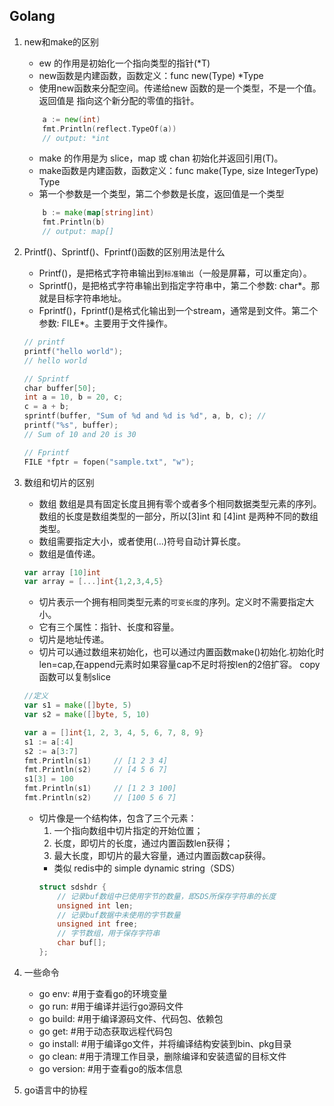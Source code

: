 ## Golang

1. new和make的区别
    - ew 的作用是初始化一个指向类型的指针(*T)
    - new函数是内建函数，函数定义：func new(Type) *Type
    - 使用new函数来分配空间。传递给new 函数的是一个类型，不是一个值。返回值是 指向这个新分配的零值的指针。
    ```go
        a := new(int)
    	fmt.Println(reflect.TypeOf(a))
        // output: *int
    ```
    - make 的作用是为 slice，map 或 chan 初始化并返回引用(T)。
    - make函数是内建函数，函数定义：func make(Type, size IntegerType) Type
    - 第一个参数是一个类型，第二个参数是长度，返回值是一个类型
    ```go
        b := make(map[string]int)
	    fmt.Println(b)
        // output: map[]
    ```

2. Printf()、Sprintf()、Fprintf()函数的区别用法是什么
    - Printf()，是把格式字符串输出到`标准输出`（一般是屏幕，可以重定向）。
    - Sprintf()，是把格式字符串输出到指定字符串中，第二个参数: char*。那就是目标字符串地址。 
    - Fprintf()，Fprintf()是格式化输出到一个stream，通常是到文件。第二个参数: FILE*。主要用于文件操作。
    ```go
    // printf
    printf("hello world");
    // hello world

    // Sprintf
    char buffer[50];
    int a = 10, b = 20, c;
    c = a + b;
    sprintf(buffer, "Sum of %d and %d is %d", a, b, c); // 
    printf("%s", buffer);
    // Sum of 10 and 20 is 30

    // Fprintf
    FILE *fptr = fopen("sample.txt", "w");
    ```
3. 数组和切片的区别
    - 数组 数组是具有固定长度且拥有零个或者多个相同数据类型元素的序列。 数组的长度是数组类型的一部分，所以[3]int 和 [4]int 是两种不同的数组类型。
    - 数组需要指定大小，或者使用(...)符号自动计算长度。 
    - 数组是值传递。
    ```go
    var array [10]int
    var array = [...]int{1,2,3,4,5}
    ```
    - 切片表示一个拥有相同类型元素的`可变长度`的序列。定义时不需要指定大小。
    - 它有三个属性：指针、长度和容量。
    - 切片是地址传递。
    - 切片可以通过数组来初始化，也可以通过内置函数make()初始化.初始化时len=cap,在append元素时如果容量cap不足时将按len的2倍扩容。 copy函数可以复制slice 
    ```go
    //定义
    var s1 = make([]byte, 5)
    var s2 = make([]byte, 5, 10)

    var a = []int{1, 2, 3, 4, 5, 6, 7, 8, 9}
    s1 := a[:4]
    s2 := a[3:7]
    fmt.Println(s1)     // [1 2 3 4]
    fmt.Println(s2)     // [4 5 6 7]
    s1[3] = 100
    fmt.Println(s1)     // [1 2 3 100]
    fmt.Println(s2)     // [100 5 6 7]
    ```

    - 切片像是一个结构体，包含了三个元素：
        1. 一个指向数组中切片指定的开始位置；
        2. 长度，即切片的长度，通过内置函数len获得；
        3. 最大长度，即切片的最大容量，通过内置函数cap获得。
        - 类似 redis中的 simple dynamic string（SDS）
        ```c
        struct sdshdr {
            // 记录buf数组中已使用字节的数量，即SDS所保存字符串的长度
            unsigned int len;
            // 记录buf数据中未使用的字节数量
            unsigned int free;
            // 字节数组，用于保存字符串
            char buf[];
        };
        ```

4. 一些命令
    - go env: #用于查看go的环境变量
    - go run: #用于编译并运行go源码文件
    - go build: #用于编译源码文件、代码包、依赖包
    - go get: #用于动态获取远程代码包
    - go install: #用于编译go文件，并将编译结构安装到bin、pkg目录
    - go clean: #用于清理工作目录，删除编译和安装遗留的目标文件
    - go version: #用于查看go的版本信息

5. go语言中的协程